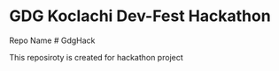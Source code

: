 # GDG Koclachi Dev-Fest Hackathon

Repo Name # GdgHack

This reposiroty is created for hackathon project

